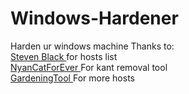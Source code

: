 # Windows-Hardener
Harden ur windows machine
Thanks to:
<br/>
<a href="https://github.com/StevenBlack/hosts"> Steven Black </a> for hosts list
<br/>
<a href="https://github.com/NyanCatForEver/KantRatRemover"> NyanCatForEver </a> For kant removal tool
<br/>
<a href="https://github.com/GardeningTool/HostsMod"> GardeningTool </a> For more hosts
